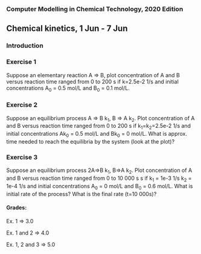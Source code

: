 ### Computer Modelling in Chemical Technology, 2020 Edition

## Chemical kinetics, 1 Jun - 7 Jun


### Introduction



### Exercise 1

Suppose an elementary reaction A => B, plot concentration of A and B versus reaction time ranged from 0 to 200 s if k=2.5e-2 1/s and initial concentrations A<sub>0</sub> = 0.5 mol/L and B<sub>0</sub> = 0.1 mol/L.

### Exercise 2

Suppose an equilibrium process A => B k<sub>1</sub>, B => A k<sub>2</sub>. Plot concentration of A and B versus reaction time ranged from 0 to 200 s if k<sub>1</sub>=k<sub>2</sub>=2.5e-2 1/s and initial concentrations Ak<sub>0</sub> = 0.5 mol/L and Bk<sub>0</sub> = 0 mol/L. What is approx. time needed to reach the equilibria by the system (look at the plot)?

### Exercise 3

Suppose an equilibrium process 2A=>B k<sub>1</sub>, B=>A k<sub>2</sub>. Plot concentration of A and B versus reaction time ranged from 0 to 10 000 s s if k<sub>1</sub> = 1e-3 1/s k<sub>2</sub> = 1e-4 1/s and initial concentrations A<sub>0</sub> = 0 mol/L and B<sub>0</sub> = 0.6 mol/L. What is initial rate of the process? What is the final rate (t=10 000s)?

#### Grades:

Ex. 1 => 3.0

Ex. 1 and 2 => 4.0

Ex. 1, 2 and 3 => 5.0 
